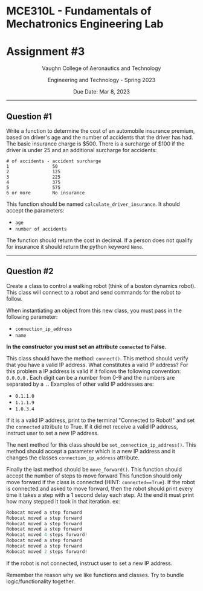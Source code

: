 # MCE310L - Fundamentals of Mechatronics Engineering Lab
# Assignment #3

<p align="center">Vaughn College of Aeronautics and Technology</p>
<p align="center">Engineering and Technology - Spring 2023</p>
<p align="center">Due Date: Mar 8, 2023</p>

<hr />

## Question #1
Write a function to determine the cost of an automobile insurance premium, based on driver's age and the number of accidents that the driver has had.
The basic insurance charge is $500. There is a surcharge of $100 if the driver is under 25 and an additional surcharge for accidents:
```
# of accidents - accident surcharge
1 			     50
2 			     125
3 			     225
4 			     375
5 			     575
6 or more 	     No insurance
```

This function should be named `calculate_driver_insurance`. It should accept the parameters:
- `age`
- `number of accidents`

The function should return the cost in decimal. If a person does not qualify for insurance it should return the python keyword `None`.

<hr />

## Question #2
Create a class to control a walking robot (think of a boston dynamics robot). This class will connect to a robot and send commands for the robot to follow.

When instantiating an object from this new class, you must pass in the following parameter: 
- `connection_ip_address`
- `name`

**In the constructor you must set an attribute `connected` to False.**
 
This class should have the method: `connect()`. 
This method should verify that you have a valid IP address.
What constitutes a valid IP address? For this problem a IP address is valid if it follows the following convention: `0.0.0.0` . Each digit can be a number from 0-9 and the numbers are separated by a `.`. Examples of other valid IP addresses are:
- `0.1.1.0`
- `1.1.1.9`
- `1.0.3.4`

If it is a valid IP address, print to the terminal "Connected to Robot!" and set the `connected` attribute to True.
If it did not receive a valid IP address, instruct user to set a new IP address.

The next method for this class should be `set_connection_ip_address()`. This method should accept a parameter which is a new IP address and it changes the classes `connection_ip_address` attribute.

Finally the last method should be `move_forward()`. This function should accept the number of steps to move forward
This function should only move forward if the class is connected (HINT: `connected==True`).
If the robot is connected and asked to move forward, then the robot should print every time it takes a step with a 1 second delay each step.
At the end it must print how many stepped it took in that iteration.
ex:
```python
Robocat moved a step forward
Robocat moved a step forward
Robocat moved a step forward
Robocat moved a step forward
Robocat moved 4 steps forward!
Robocat moved a step forward
Robocat moved a step forward
Robocat moved 2 steps forward!
```

If the robot is not connected, instruct user to set a new IP address.

Remember the reason why we like functions and classes. Try to bundle logic/functionality together.
